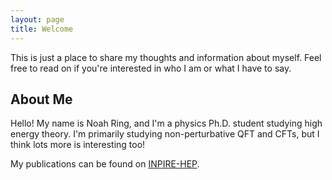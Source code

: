 ```yaml
---
layout: page
title: Welcome
---
```


This is just a place to share my thoughts and information about myself. Feel 
free to read on if you're interested in who I am or what I have to say.

## About Me

Hello! My name is Noah Ring, and I'm a physics Ph.D. student studying 
high energy theory. I'm primarily studying non-perturbative QFT and CFTs, 
but I think lots more is interesting too!  
  
My publications can be found on 
[INPIRE-HEP](https://inspirehep.net/authors/2955116?ui-citation-summary=true).

